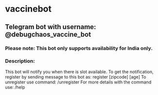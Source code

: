# vaccinebot

## Telegram bot with username: @debugchaos_vaccine_bot
### Please note: This bot only supports availability for India only.

### Description:
This bot will notify you when there is slot available.
To get the notification, register by sending message to this bot as: register [zipcode] [age]
To unregister use command: /unregister
For more details with the command use: /help
